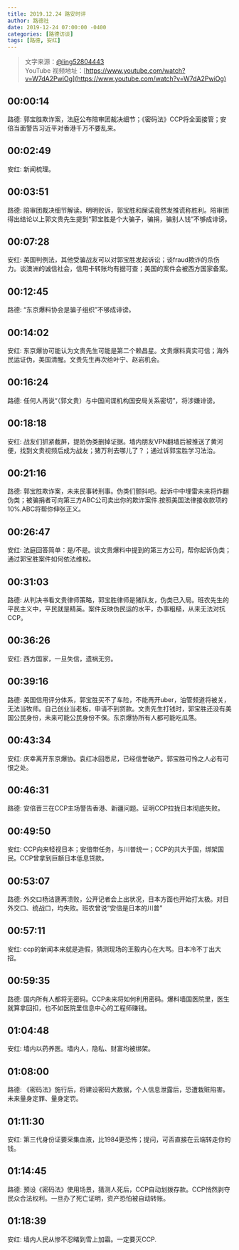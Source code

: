 ```yaml
---
title: 2019.12.24 路安时评
author: 路德社
date: 2019-12-24 07:00:00 -0400
categories: [路德访谈]
tags: [路德, 安红]
---
```


> 文字来源：[@ling52804443](https://twitter.com/ling52804443)  
> YouTube 视频地址：[https://www.youtube.com/watch?v=W7dA2PwiOg](https://www.youtube.com/watch?v=W7dA2PwiOg)

## 00:00:14

路德: 郭宝胜欺诈案，法庭公布陪审团裁决细节；《密码法》CCP将全面接管；安倍当面警告习近平对香港千万不要乱来。

## 00:02:49

安红: 新闻梳理。

## 00:03:51

路德: 陪审团裁决细节解读。明明败诉，郭宝胜和屎诺竟然发推谎称胜利。陪审团得出结论以上郭文贵先生提到“郭宝胜是个大骗子，骗捐，骗别人钱”不够成诽谤。

## 00:07:28

安红: 美国判例法，其他受骗战友可以对郭宝胜发起诉讼；谈fraud欺诈的杀伤力。谈澳洲的诚信社会，信用卡转账均有据可查；美国的案件会被西方国家备案。

## 00:12:45

路德: “东京爆料协会是骗子组织”不够成诽谤。

## 00:14:02

安红: 东京爆协可能认为文贵先生可能是第二个赖昌星。文贵爆料真实可信；海外民运证伪，美国清醒。文贵先生再次给叶宁、赵岩机会。

## 00:16:24

路德: 任何人再说“（郭文贵）与中国间谍机构国安局关系密切”，将涉嫌诽谤。

## 00:18:18

安红: 战友们抓紧截屏，提防伪类删掉证据。墙内朋友VPN翻墙后被推送了黄河便，找到文贵视频后成为战友；猪万利去哪儿了？；通过诉郭宝胜学习法治。

## 00:21:16

路德: 郭宝胜欺诈案，未来民事转刑事。伪类们颤抖吧。起诉中中埋雷未来将炸翻伪类；被骗捐者可向第三方ABC公司卖出你的欺诈案件.按照美国法律接收款项的10%.ABC将帮你伸张正义。

## 00:26:47

安红: 法庭回答简单：是/不是。谈文贵爆料中提到的第三方公司，帮你起诉伪类；通过郭宝胜案件如何依法维权。

## 00:31:03

路德: 从判决书看文贵律师策略，郭宝胜律师是猪队友，伪类已入局。班农先生的平民主义中，平民就是精英。案件反映伪民运的水平，办事粗糙，从来无法对抗CCP。

## 00:36:26

安红: 西方国家，一旦失信，遗祸无穷。

## 00:39:16

路德: 美国信用评分体系，郭宝胜买不了车险，不能再开uber，油管频道将被关，无法当牧师。自己创业当老板，申请不到贷款。文贵先生打钱时，郭宝胜还没有美国公民身份，未来可能公民身份不保。东京爆协所有人都可能吃瓜落。

## 00:43:34

安红: 庆幸离开东京爆协。袁红冰回悉尼，已经信誉破产。郭宝胜可怜之人必有可恨之处。

## 00:46:31

路德: 安倍晋三在CCP主场警告香港、新疆问题。证明CCP拉拢日本彻底失败。

## 00:49:50

安红: CCP向来轻视日本；安倍带任务，与川普统一；CCP的共大于国，绑架国民。CCP曾拿到巨额日本低息贷款。

## 00:53:07

路德: 外交口杨洁篪再溃败，公开记者会上出状况，日本方面也开始打太极。对日外交口、统战口，均失败。班农曾说“安倍是日本的川普”

## 00:57:11

安红: ccp的新闻本来就是造假，猜测现场的王毅内心在大骂。日本冷不丁出大招。

## 00:59:35

路德: 国内所有人都将无密码。CCP未来将如何利用密码。爆料墙国医院里，医生就算拿回扣，也不如医院里信息中心的工程师赚钱。

## 01:04:48

安红: 墙内以药养医。墙内人，隐私、财富均被绑架。

## 01:08:00

路德: 《密码法》施行后，将建设密码大数据，个人信息泄露后，恐遭栽赃陷害。未来量身定罪、量身定罚。

## 01:11:30

安红: 第三代身份证要采集血液，比1984更恐怖；提问，可否直接在云端转走你的钱。

## 01:14:45

路德: 预设《密码法》使用场景，猜测人死后，CCP自动划拨存款。CCP悄然剥夺民众合法权利。一旦办了死亡证明，资产恐怕被自动转账。

## 01:18:39

安红: 墙内人民从惨不忍睹到雪上加霜。一定要灭CCP.
